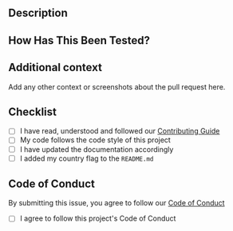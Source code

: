 ## Description

## How Has This Been Tested?

## Additional context

Add any other context or screenshots about the pull request here.

## Checklist

- [ ] I have read, understood and followed our [Contributing Guide](https://github.com/pyhoneybot/honeybot/blob/master/CONTRIBUTING.md)
- [ ] My code follows the code style of this project
- [ ] I have updated the documentation accordingly
- [ ] I added my country flag to the `README.md`

## Code of Conduct

By submitting this issue, you agree to follow our [Code of Conduct](https://github.com/pyhoneybot/honeybot/blob/master/CODE_OF_CONDUCT.md)

- [ ] I agree to follow this project's Code of Conduct
